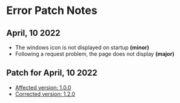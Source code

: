 # Error Patch Notes

## April, 10 2022

- The windows icon is not displayed on startup **(minor)**
- Following a request problem, the page does not display **(major)**

## Patch for April, 10 2022

- <ins> Affected version: 1.0.0 </ins> <br>
- <ins> Corrected version: 1.2.0 </ins>